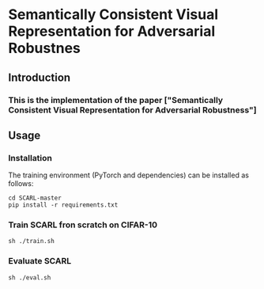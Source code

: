 # Semantically Consistent Visual Representation for Adversarial Robustnes

## Introduction
### This is the implementation of the paper ["Semantically Consistent Visual Representation for Adversarial Robustness"]

## Usage
### Installation
The training environment (PyTorch and dependencies) can be installed as follows:
```
cd SCARL-master
pip install -r requirements.txt
```
### Train SCARL fron scratch on CIFAR-10
```
sh ./train.sh
```
### Evaluate SCARL
```
sh ./eval.sh
```
